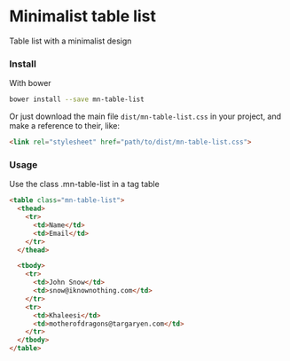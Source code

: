 # Minimalist table list

Table list with a minimalist design

<!-- See the [demo](https://codepen.io/darlanmendonca/full/vKqLOx) -->

### Install

With bower

```sh
bower install --save mn-table-list
```

Or just download the main file ```dist/mn-table-list.css``` in your project, and make a reference to their, like:

```html
<link rel="stylesheet" href="path/to/dist/mn-table-list.css">
```


### Usage

Use the class .mn-table-list in a tag table

```html
<table class="mn-table-list">
  <thead>
    <tr>
      <td>Name</td>
      <td>Email</td>
    </tr>
  </thead>

  <tbody>
    <tr>
      <td>John Snow</td>
      <td>snow@iknownothing.com</td>
    </tr>
    <tr>
      <td>Khaleesi</td>
      <td>motherofdragons@targaryen.com</td>
    </tr>
  </tbody>
</table>
```





